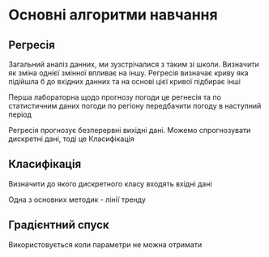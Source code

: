 # Основні алгоритми навчання

## Регресія

Загальний аналіз данних, ми зузстрічалися з таким зі школи. Визначити як зміна однієї змінної впливає на іншу. Регресія визначає криву яка підійшла б до вхідних данних та на основі цієї кривої підбирає інші

Перша лабораторна щодо прогнозу погоди це регнесія та по статистичним даних погоди по регіону передбачити погоду в наступний період

Регресія прогнозує безперервні вихідні дані. Можемо спрогнозувати дискретні дані, тоді це Класифікація

## Класифікація

Визначити до якого дискретного класу входять вхідні дані

Одна з основних методик - лінії тренду

## Градієнтний спуск

Використовується коли параметри не можна отримати

